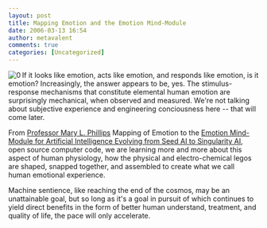 ```yaml
---
layout: post
title: Mapping Emotion and the Emotion Mind-Module
date: 2006-03-13 16:54
author: metavalent
comments: true
categories: [Uncategorized]
---
```

<!--Lead Photo --><a href="http://www.gresham.ac.uk/event.asp?PageId=45&amp;EventId=457"><img src="http://awebcamdarkly.com/images/gresham.college.logo.gif" align="left" border="0" alt="0" /></a><!-- Commentary -->If it looks like emotion, acts like emotion, and responds like emotion, is it emotion?  Increasingly, the answer appears to be, yes.  The stimulus-response mechanisms that constitute elemental human emotion are surprisingly mechanical, when  observed and measured.  We're not talking about subjective experience and engineering conciousness here -- that will come later.

From <a href="http://www.gresham.ac.uk/event.asp?PageId=45&amp;EventId=457">Professor Mary L. Phillips</a> Mapping of Emotion to the <a href="http://mind.sourceforge.net/emotion.html">Emotion Mind-Module for Artificial Intelligence Evolving from Seed AI to Singularity AI</a>, open source computer code, we are learning more and more about this aspect of human physiology, how the physical and electro-chemical legos are shaped, snapped together, and assembled to create what we call human emotional experience. 

Machine sentience, like reaching the end of the cosmos, may be an unattainable goal, but so long as it's a goal in pursuit of which continues to yield direct benefits in the form of better human understand, treatment, and quality of life, the pace will only accelerate.

